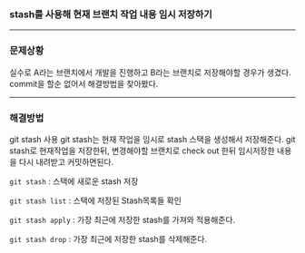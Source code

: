 ### stash를 사용해 현재 브랜치 작업 내용 임시 저장하기
------------------

### 문제상황
실수로 A라는 브랜치에서 개발을 진행하고 B라는 브랜치로 저장해야할 경우가 생겼다. 
commit을 할순 없어서 해결방법을 찾아봤다.

-------------

### 해결방법

git stash 사용
git stash는 현재 작업을 임시로 stash 스택을 생성해서 저장해준다. 
git stash로 현재작업을 저장한뒤, 변경해야할 브랜치로 check out 한뒤 임시저장한 내용을 다시 내려받고 커밋하면된다.

`git stash` : 스택에 새로운 stash 저장

`git stash list` : 스택에 저장된 Stash목록들 확인

`git stash apply` : 가장 최근에 저장한 stash를 가져와 적용해준다.

`git stash drop` : 가장 최근에 저장한 stash를 삭제해준다.
